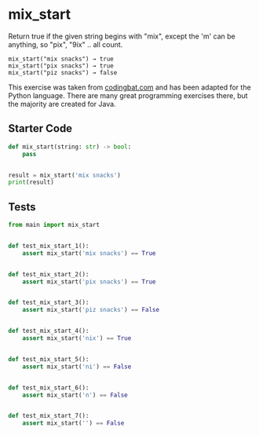 # mix_start





Return true if the given string begins with "mix", except the 'm' can be anything, so "pix", "9ix" .. all count.

```
mix_start("mix snacks") → true
mix_start("pix snacks") → true
mix_start("piz snacks") → false
```

This exercise was taken from [codingbat.com](https://codingbat.com/prob/p151713) and has been adapted for the Python language. There are many great programming exercises there, but the majority are created for Java.

## Starter Code
```python
def mix_start(string: str) -> bool:
    pass


result = mix_start('mix snacks')
print(result)
```

## Tests
```python
from main import mix_start


def test_mix_start_1():
    assert mix_start('mix snacks') == True


def test_mix_start_2():
    assert mix_start('pix snacks') == True


def test_mix_start_3():
    assert mix_start('piz snacks') == False


def test_mix_start_4():
    assert mix_start('nix') == True


def test_mix_start_5():
    assert mix_start('ni') == False


def test_mix_start_6():
    assert mix_start('n') == False


def test_mix_start_7():
    assert mix_start('') == False
```

